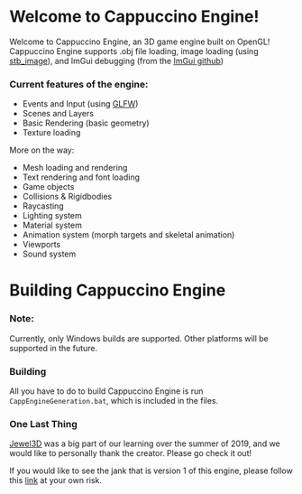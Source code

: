 # Welcome to Cappuccino Engine!
Welcome to Cappuccino Engine, an 3D game engine built on OpenGL!
Cappuccino Engine supports .obj file loading, image loading (using [stb_image](https://github.com/nothings/stb)), and ImGui debugging (from the [ImGui github](https://github.com/ocornut/imgui))

### Current features of the engine:
- Events and Input (using [GLFW](https://github.com/glfw/glfw))
- Scenes and Layers
- Basic Rendering (basic geometry)
- Texture loading

More on the way:
- Mesh loading and rendering
- Text rendering and font loading
- Game objects
- Collisions & Rigidbodies
- Raycasting
- Lighting system
- Material system
- Animation system (morph targets and skeletal animation)
- Viewports
- Sound system


# Building Cappuccino Engine
### Note:
Currently, only Windows builds are supported. Other platforms will be supported in the future.

### Building
All you have to do to build Cappuccino Engine is run `CappEngineGeneration.bat`, which is included in the files.

### One Last Thing
[Jewel3D](https://github.com/EmilianC/Jewel3D) was a big part of our learning over the summer of 2019, and we would like to personally thank the creator. Please go check it out!

If you would like to see the jank that is version 1 of this engine, please follow this [link](https://github.com/Promethaes/CappuccinoEngine) at your own risk.
